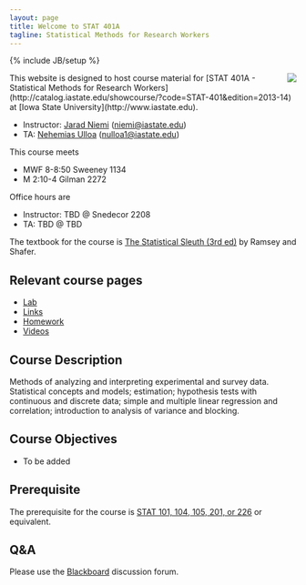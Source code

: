 ```yaml
---
layout: page
title: Welcome to STAT 401A
tagline: Statistical Methods for Research Workers
---
```

{% include JB/setup %}

<img src="http://upload.wikimedia.org/wikipedia/commons/thumb/e/ed/Bayes_icon.svg/200px-Bayes_icon.svg.png" align="right" />
This website is designed to host course material for [STAT 401A - Statistical Methods for Research Workers](http://catalog.iastate.edu/showcourse/?code=STAT-401&edition=2013-14) at [Iowa State University](http://www.iastate.edu).

- Instructor: [Jarad Niemi](http://jarad.me) (<niemi@iastate.edu>)
- TA: [Nehemias Ulloa](https://twitter.com/mayatecs) (<nulloa1@iastate.edu>)

This course meets

- MWF 8-8:50 Sweeney 1134
- M 2:10-4 Gilman 2272

Office hours are

- Instructor: TBD @ Snedecor 2208
- TA: TBD @ TBD

The textbook for the course is [The Statistical Sleuth (3rd ed)](http://www.amazon.com/gp/product/1133490670/ref=as_li_ss_tl?ie=UTF8&camp=1789&creative=390957&creativeASIN=1133490670&linkCode=as2&tag=jarnieassprod-20) by Ramsey and Shafer.

## Relevant course pages

- [Lab](lab)
- [Links](links.html)
- [Homework](homework)
- [Videos](videos.html)

## Course Description

Methods of analyzing and interpreting experimental and survey data. Statistical concepts and models; estimation; hypothesis tests with continuous and discrete data; simple and multiple linear regression and correlation; introduction to analysis of variance and blocking.

## Course Objectives

- To be added

## Prerequisite

The prerequisite for the course is [STAT 101, 104, 105, 201, or 226](http://catalog.iastate.edu/azcourses/stat/) or equivalent.

## Q&A

Please use the [Blackboard](http://bb.its.iastate.edu/) discussion forum. 

